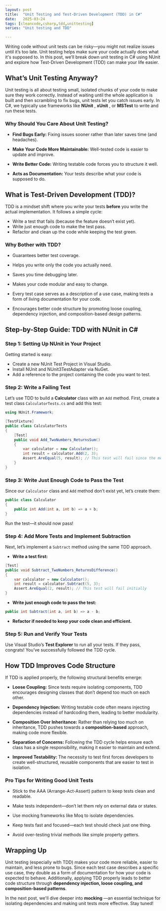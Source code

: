```yaml
---
layout: post
title:  "Unit Testing and Test-Driven Development (TDD) in C#"
date:   2025-03-24
tags: [cleancode,csharp,tdd,unittesting]
series: "Unit testing and TDD"

---
```

Writing code without unit tests can be risky—you might not realize issues until it’s too late. Unit testing helps make sure your code actually does what it's supposed to. In this post, we’ll break down unit testing in C# using NUnit and explore how Test-Driven Development (TDD) can make your life easier.

## What’s Unit Testing Anyway?

Unit testing is all about testing small, isolated chunks of your code to make sure they work correctly. Instead of waiting until the whole application is built and then scrambling to fix bugs, unit tests let you catch issues early. In C#, we typically use frameworks like **NUnit** , **xUnit** , or **MSTest** to write and run these tests.

### Why Should You Care About Unit Testing?

- **Find Bugs Early:** Fixing issues sooner rather than later saves time (and headaches).

- **Make Your Code More Maintainable:** Well-tested code is easier to update and improve.

- **Write Better Code:** Writing testable code forces you to structure it well.

- **Acts as Documentation:** Your tests describe what your code is supposed to do.

  

## What is Test-Driven Development (TDD)?

TDD is a mindset shift where you write your tests **before** you write the actual implementation. It follows a simple cycle:

- Write a test that fails (because the feature doesn’t exist yet).
- Write just enough code to make the test pass.
- Refactor and clean up the code while keeping the test green.
  

### Why Bother with TDD?

- Guarantees better test coverage.

- Helps you write only the code you actually need.

- Saves you time debugging later.

- Makes your code modular and easy to change.

- Every test case serves as a description of a use case, making tests a form of living documentation for your code.

- Encourages better code structure by promoting loose coupling, dependency injection, and composition-based design patterns.

  

## Step-by-Step Guide: TDD with NUnit in C&#35;

### Step 1: Setting Up NUnit in Your Project

Getting started is easy:

- Create a new NUnit Test Project in Visual Studio.
- Install NUnit and NUnit3TestAdapter via NuGet.
- Add a reference to the project containing the code you want to test.
  

### Step 2: Write a Failing Test

Let’s use TDD to build a **Calculator** class with an `Add` method. First, create a test class `CalculatorTests.cs` and add this test:

```csharp
using NUnit.Framework;

[TestFixture]
public class CalculatorTests
{
    [Test]
    public void Add_TwoNumbers_ReturnsSum()
    {
        var calculator = new Calculator();
        int result = calculator.Add(2, 3);
        Assert.AreEqual(5, result); // This test will fail since the method doesn’t exist yet
    }
}

```  

### Step 3: Write Just Enough Code to Pass the Test

Since our `Calculator` class and `Add` method don’t exist yet, let’s create them:

```csharp
public class Calculator
{
    public int Add(int a, int b) => a + b;
}

```

Run the test—it should now pass!

### Step 4: Add More Tests and Implement Subtraction

Next, let’s implement a `Subtract` method using the same TDD approach.

- **Write a test first:**

```csharp
[Test]
public void Subtract_TwoNumbers_ReturnsDifference()
{
    var calculator = new Calculator();
    int result = calculator.Subtract(5, 3);
    Assert.AreEqual(2, result); // This test will fail initially
}

```

- **Write just enough code to pass the test:**

```csharp
public int Subtract(int a, int b) => a - b;

```

- **Refactor if needed to keep your code clean and efficient.**
  

### Step 5: Run and Verify Your Tests

Use Visual Studio’s **Test Explorer** to run all your tests. If they pass, congrats! You’ve successfully followed the TDD cycle.

## How TDD Improves Code Structure

If TDD is applied properly, the following structural benefits emerge:

- **Loose Coupling:** Since tests require isolating components, TDD encourages designing classes that don’t depend too much on each other.

- **Dependency Injection:** Writing testable code often means injecting dependencies instead of hardcoding them, leading to better modularity.

- **Composition Over Inheritance:** Rather than relying too much on inheritance, TDD pushes towards a **composition-based** approach, making code more flexible.

- **Separation of Concerns:** Following the TDD cycle helps ensure each class has a single responsibility, making it easier to maintain and extend.

- **Improved Testability:** The necessity to test first forces developers to create well-structured, reusable components that are easier to test in isolation.

  

### Pro Tips for Writing Good Unit Tests

- Stick to the AAA (Arrange-Act-Assert) pattern to keep tests clean and readable.

- Make tests independent—don’t let them rely on external data or states.

- Use mocking frameworks like Moq to isolate dependencies.

- Keep tests fast and focused—each test should check just one thing.

- Avoid over-testing trivial methods like simple property getters.

  

## Wrapping Up

Unit testing (especially with TDD) makes your code more reliable, easier to maintain, and less prone to bugs. Since each test case describes a specific use case, they double as a form of documentation for how your code is expected to behave. Additionally, applying TDD properly leads to better code structure through **dependency injection, loose coupling, and composition-based patterns**. 

In the next post, we'll dive deeper into **mocking** —an essential technique for isolating dependencies and making unit tests more effective. Stay tuned!